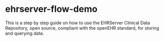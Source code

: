 # ehrserver-flow-demo
This is a step by step guide on how to use the EHRServer Clinical Data Repository, open source, compliant with the openEHR standard, for storing and querying data.
